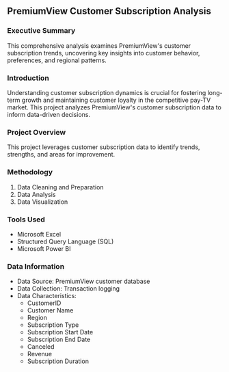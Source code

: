 ## PremiumView Customer Subscription Analysis

### Executive Summary

This comprehensive analysis examines PremiumView's customer subscription trends, uncovering key insights into customer behavior, preferences, and regional patterns.

### Introduction

Understanding customer subscription dynamics is crucial for fostering long-term growth and maintaining customer loyalty in the competitive pay-TV market. This project analyzes PremiumView's customer subscription data to inform data-driven decisions.

### Project Overview

This project leverages customer subscription data to identify trends, strengths, and areas for improvement.

### Methodology

1. Data Cleaning and Preparation
2. Data Analysis
3. Data Visualization

### Tools Used

- Microsoft Excel
- Structured Query Language (SQL)
- Microsoft Power BI

### Data Information

- Data Source: PremiumView customer database
- Data Collection: Transaction logging
- Data Characteristics:
    - CustomerID
    - Customer Name
    - Region
    - Subscription Type
    - Subscription Start Date
    - Subscription End Date
    - Canceled
    - Revenue
    - Subscription Duration



